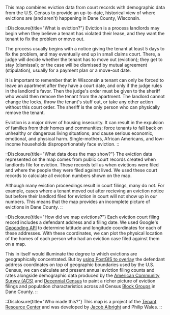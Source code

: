 
This map combines eviction data from court records with demographic data from the U.S. Census to provide an up-to-date, historical view of where evictions are (and aren't) happening in Dane County, Wisconsin.

<div class="flex flex-col divide-y">

::Disclosure{title="What is eviction?"}
Eviction is a process landlords may begin when they believe a tenant has violated their lease, and they want the tenant to fix the problem or move out. 

The process usually begins with a notice giving the tenant at least 5 days to fix the problem, and may eventually end up in small claims court. There, a judge will decide whether the tenant has to move out (eviction); they get to stay (dismissal); or the case will be dismissed by mutual agreement (stipulation), usually for a payment plan or a move-out date.

It is important to remember that in Wisconsin a tenant can only be forced to leave an apartment after they have a court date, and only if the judge rules in the landlord's favor. Then the judge's order must be given to the sheriff who would then remove the tenant from the apartment. The landlord cannot change the locks, throw the tenant's stuff out, or take any other action without this court order. The sheriff is the only person who can physically remove the tenant.

Eviction is a major driver of housing insecurity. It can result in the expulsion of families from their homes and communities; force tenants to fall back on unhealthy or dangerous living situations; and cause serious economic, emotional, and physical harm. Single-mothers, African Americans, and low-income households disproportionately face eviction.
::


::Disclosure{title="What data does the map show?"}
The eviction data represented on the map comes from public court records created when landlords file for eviction. These records tell us when evictions were filed and where the people they were filed against lived. We used these court records to calculate all eviction numbers shown on the map.

Although many eviction proceedings result in court filings, many do not. For example, cases where a tenant moved out after recieving an eviction notice but before their landlord filed for eviction in court will not show up in our numbers. This means that the map provides an incomplete picture of evictions in Dane County.
::


::Disclosure{title="How did we map evictions?"}
Each eviction court filing record includes a defendant address and a filing date. We used Google's [Geocoding API](https://developers.google.com/maps/documentation/geocoding/overview#how-the-geocoding-api-works) to determine latitude and longitude coordinates for each of these addresses. With these coordinates, we can plot the physical location of the homes of each person who had an eviction case filed against them on a map.

This in itself would illuminate the degree to which evictions are geographically concentrated. But by [using PostGIS to overlay](https://postgis.net/workshops/postgis-intro/joins.html#spatial-joins) the defendant address coordinates on top of geographic boundaries used by the U.S. Census, we can calculate and present annual eviction filing counts and rates alongside demographic data produced by the [American Community Survey (ACS)](https://www.census.gov/data/developers/data-sets/acs-5year.html) and [Decennial Census](https://www.census.gov/programs-surveys/decennial-census/about.html) to paint a richer picture of eviction filings and population characteristics across all Census [Block Groups](https://www.census.gov/programs-surveys/geography/about/glossary.html#par_textimage_4) in Dane County.
::


::Disclosure{title="Who made this?"}
This map is a project of the [Tenant Resource Center](https://www.tenantresourcecenter.org/) and was developed by [Jacob Albright](https://jacobalbright.com) and Philip Wales.
::


</div>
